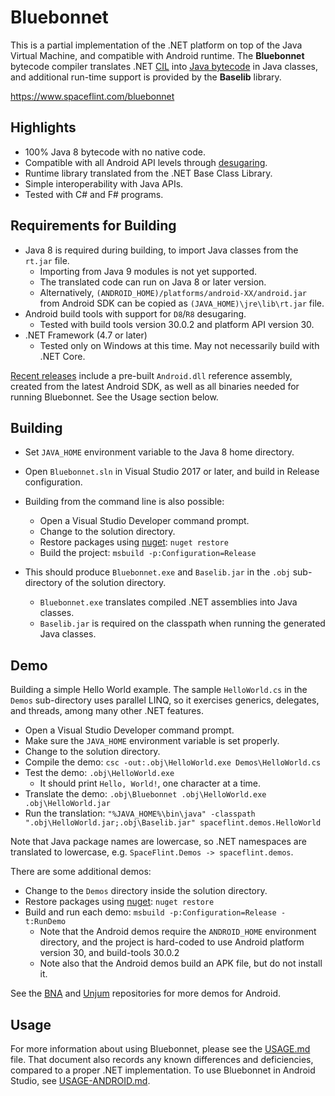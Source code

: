# Bluebonnet

This is a partial implementation of the .NET platform on top of the Java Virtual Machine, and compatible with Android runtime.  The **Bluebonnet** bytecode compiler translates .NET [CIL](https://en.wikipedia.org/wiki/Common_Intermediate_Language) into [Java bytecode](https://en.wikipedia.org/wiki/Java_bytecode) in Java classes, and additional run-time support is provided by the **Baselib** library.

https://www.spaceflint.com/bluebonnet

## Highlights

- 100% Java 8 bytecode with no native code.
- Compatible with all Android API levels through [desugaring](https://developer.android.com/studio/write/java8-support).
- Runtime library translated from the .NET Base Class Library.
- Simple interoperability with Java APIs.
- Tested with C# and F# programs.

## Requirements for Building

- Java 8 is required during building, to import Java classes from the `rt.jar` file.
    - Importing from Java 9 modules is not yet supported.
    - The translated code can run on Java 8 or later version.
    - Alternatively, `(ANDROID_HOME)/platforms/android-XX/android.jar` from Android SDK can be copied as `(JAVA_HOME)\jre\lib\rt.jar` file.
- Android build tools with support for `D8`/`R8` desugaring.
    - Tested with build tools version 30.0.2 and platform API version 30.
- .NET Framework (4.7 or later)
    - Tested only on Windows at this time.  May not necessarily build with .NET Core.

[Recent releases](https://github.com/spaceflint7/bluebonnet/releases) include a pre-built `Android.dll` reference assembly, created from the latest Android SDK, as well as all binaries needed for running Bluebonnet.  See the Usage section below.

## Building

- Set `JAVA_HOME` environment variable to the Java 8 home directory.
- Open `Bluebonnet.sln` in Visual Studio 2017 or later, and build in Release configuration.
- Building from the command line is also possible:
    - Open a Visual Studio Developer command prompt.
    - Change to the solution directory.
    - Restore packages using [nuget](https://www.nuget.org/downloads): `nuget restore`
    - Build the project: `msbuild -p:Configuration=Release`

- This should produce `Bluebonnet.exe` and `Baselib.jar` in the `.obj` sub-directory of the solution directory.
    - `Bluebonnet.exe` translates compiled .NET assemblies into Java classes.
    - `Baselib.jar` is required on the classpath when running the generated Java classes.

## Demo

Building a simple Hello World example.  The sample `HelloWorld.cs` in the `Demos` sub-directory uses parallel LINQ, so it exercises generics, delegates, and threads, among many other .NET features.

- Open a Visual Studio Developer command prompt.
- Make sure the `JAVA_HOME` environment variable is set properly.
- Change to the solution directory.
- Compile the demo: `csc -out:.obj\HelloWorld.exe Demos\HelloWorld.cs`
- Test the demo: `.obj\HelloWorld.exe`
    - It should print `Hello, World!`, one character at a time.
- Translate the demo: `.obj\Bluebonnet .obj\HelloWorld.exe .obj\HelloWorld.jar`
- Run the translation: `"%JAVA_HOME%\bin\java" -classpath ".obj\HelloWorld.jar;.obj\Baselib.jar" spaceflint.demos.HelloWorld`

Note that Java package names are lowercase, so .NET namespaces are translated to lowercase, e.g. `SpaceFlint.Demos -> spaceflint.demos`.

There are some additional demos:

- Change to the `Demos` directory inside the solution directory.
- Restore packages using [nuget](https://www.nuget.org/downloads): `nuget restore`
- Build and run each demo:  `msbuild -p:Configuration=Release -t:RunDemo`
    - Note that the Android demos require the `ANDROID_HOME` environment directory, and the project is hard-coded to use Android platform version 30, and build-tools 30.0.2
    - Note also that the Android demos build an APK file, but do not install it.

See the [BNA](https://github.com/spaceflint7/bna) and [Unjum](https://github.com/spaceflint7/unjum) repositories for more demos for Android.

## Usage

For more information about using Bluebonnet, please see the [USAGE.md](USAGE.md) file.  That document also records any known differences and deficiencies, compared to a proper .NET implementation.  To use Bluebonnet in Android Studio, see [USAGE-ANDROID.md](USAGE-ANDROID.md).